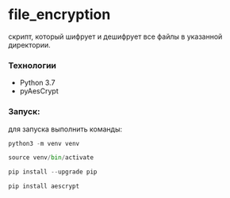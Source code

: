 # file_encryption

скрипт, который шифрует и дешифрует все файлы в указанной директории.


### Технологии

* Python 3.7
* pyAesCrypt


### Запуск:

для запуска выполнить команды:

```python
python3 -m venv venv

source venv/bin/activate

pip install --upgrade pip

pip install aescrypt
```
